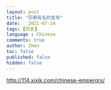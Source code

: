 ```yaml
---
layout: post
title: "历朝有名的皇帝"
date:   2021-07-24
tags: [历史]
language : Chinese
comments: true
author: Zhen
toc: false
published: false
hidden: false
---
```

http://114.xixik.com/chinese-emperors/
<!--stackedit_data:
eyJoaXN0b3J5IjpbMTIwNTM5NzcxNSwtMTU1MzI4ODM5M119
-->